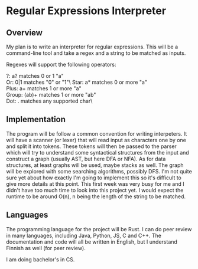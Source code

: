 # Regular Expressions Interpreter

## Overview
My plan is to write an interpreter for regular expressions. This will be a command-line tool and take a regex and
 a string to be matched as inputs.

Regexes will support the following operators:

?:       a?      matches 0 or 1 "a" \
Or:      0|1     matches "0" or "1"\ 
Star:    a*      matches 0 or more "a"\
Plus:    a+      matches 1 or more "a"\
Group:   (ab)+   matches 1 or more "ab"\
Dot:     .       matches any supported char\


## Implementation
The program will be follow a common convention for writing interpeters. It will have a scanner (or lexer) that will read input
as characters one by one and split it into tokens. These tokens will then be passed to the parser which will try to understand some
syntactical structures from the input and construct a graph (usually AST, but here DFA or NFA). As for data structures, 
at least graphs will be used, maybe stacks as well. The graph will be explored with some searching algorithms, possibly DFS.
I'm not quite sure yet about how exactly I'm going to implement this so it's difficult to give more details at this point. This first
week was very busy for me and I didn't have too much time to look into this project yet.
I would expect the runtime to be around O(n), n being the length of the string to be matched.

## Languages
The programming language for the project will be Rust. I can do peer review in many languages, including Java, Python, JS, C and C++.
The documentation and code will all be written in English, but I understand Finnish as well (for peer review).


I am doing bachelor's in CS.
